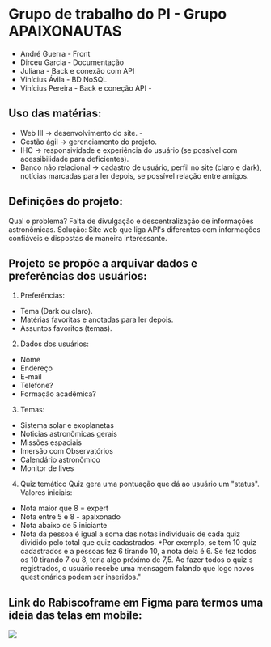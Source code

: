 # Grupo de trabalho do PI - Grupo APAIXONAUTAS

* André Guerra - Front
* Dirceu Garcia - Documentação
* Juliana - Back e conexão com API
* Vinícius Ávila - BD NoSQL
* Vinícius Pereira - Back e coneção API -


## Uso das matérias: 
* Web III → desenvolvimento do site. -
* Gestão ágil → gerenciamento do projeto.
* IHC → responsividade e experiência do usuário (se possível com acessibilidade para deficientes).
* Banco não relacional → cadastro de usuário, perfil no site (claro e dark), notícias marcadas para ler depois, se possível relação entre amigos.
  
## Definições do projeto: 
Qual o problema? 
Falta de divulgação e descentralização de informações astronômicas. 
Solução: 
Site web que liga API's diferentes com informações confiáveis e dispostas de maneira interessante. 

## Projeto se propõe a arquivar dados e preferências dos usuários: 

1. Preferências: 
- Tema (Dark ou claro).
- Matérias favoritas e anotadas para ler depois.
- Assuntos favoritos (temas).
2. Dados dos usuários:

- Nome
- Endereço
- E-mail
- Telefone?
- Formação acadêmica?
  
3. Temas:
- Sistema solar e exoplanetas
- Noticias astronômicas gerais
- Missões espaciais
- Imersão com Observatórios
- Calendário astronômico
- Monitor de lives

4. Quiz temático Quiz gera uma pontuação que dá ao usuário um "status".
Valores iniciais:
- Nota maior que 8 = expert
- Nota entre 5 e 8 - apaixonado
- Nota abaixo de 5 iniciante
- Nota da pessoa é igual a soma das notas individuais de cada quiz dividido pelo total que quiz cadastrados.
*Por exemplo, se tem 10 quiz cadastrados e a pessoas fez 6 tirando 10, a nota dela é 6. Se fez todos os 10 tirando 7 ou 8, teria algo próximo de 7,5. Ao fazer todos o quiz's registrados, o usuário recebe uma mensagem falando que logo novos questionários podem ser inseridos."

## Link do Rabiscoframe em Figma para termos uma ideia das telas em mobile:
<a href="[https://instagram.com/dirceu.garcia](https://www.figma.com/file/hLa3KsHcvMbOV6S6T68F5W/Untitled?type=design&node-id=0%3A1&mode=design&t=gjrFziLy7bycwMDy-1
)" target="_blank"><img src="https://cdn.icon-icons.com/icons2/2699/PNG/512/figma_logo_icon_171159.png)" target="_blank"></a>
